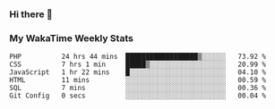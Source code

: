 ### Hi there 👋

<!--
**royschrauwen/royschrauwen** is a ✨ _special_ ✨ repository because its `README.md` (this file) appears on your GitHub profile.

Here are some ideas to get you started:

- 🔭 I’m currently working on ...
- 🌱 I’m currently learning ...
- 👯 I’m looking to collaborate on ...
- 🤔 I’m looking for help with ...
- 💬 Ask me about ...
- 📫 How to reach me: ...
- 😄 Pronouns: ...
- ⚡ Fun fact: ...
-->


### My WakaTime Weekly Stats
<!--START_SECTION:waka-->

```text
PHP          24 hrs 44 mins  ██████████████████▒░░░░░░   73.92 %
CSS          7 hrs 1 min     █████▒░░░░░░░░░░░░░░░░░░░   20.99 %
JavaScript   1 hr 22 mins    █░░░░░░░░░░░░░░░░░░░░░░░░   04.10 %
HTML         11 mins         ░░░░░░░░░░░░░░░░░░░░░░░░░   00.59 %
SQL          7 mins          ░░░░░░░░░░░░░░░░░░░░░░░░░   00.36 %
Git Config   0 secs          ░░░░░░░░░░░░░░░░░░░░░░░░░   00.04 %
```

<!--END_SECTION:waka-->
